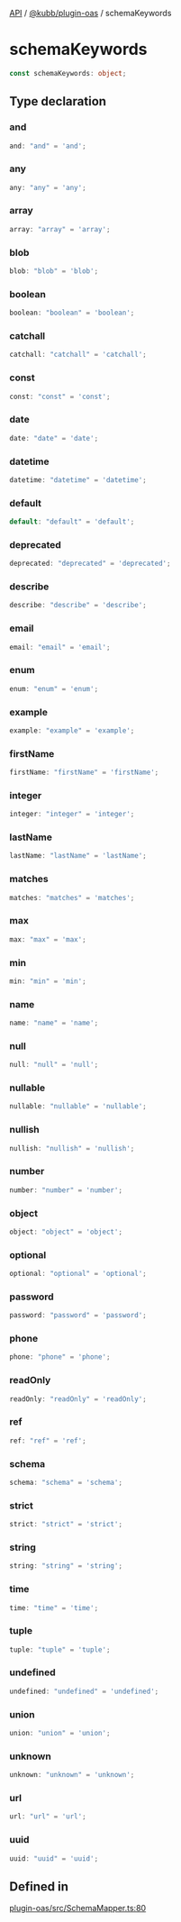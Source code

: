 [API](../../../packages.md) / [@kubb/plugin-oas](../index.md) / schemaKeywords

# schemaKeywords

```ts
const schemaKeywords: object;
```

## Type declaration

### and

```ts
and: "and" = 'and';
```

### any

```ts
any: "any" = 'any';
```

### array

```ts
array: "array" = 'array';
```

### blob

```ts
blob: "blob" = 'blob';
```

### boolean

```ts
boolean: "boolean" = 'boolean';
```

### catchall

```ts
catchall: "catchall" = 'catchall';
```

### const

```ts
const: "const" = 'const';
```

### date

```ts
date: "date" = 'date';
```

### datetime

```ts
datetime: "datetime" = 'datetime';
```

### default

```ts
default: "default" = 'default';
```

### deprecated

```ts
deprecated: "deprecated" = 'deprecated';
```

### describe

```ts
describe: "describe" = 'describe';
```

### email

```ts
email: "email" = 'email';
```

### enum

```ts
enum: "enum" = 'enum';
```

### example

```ts
example: "example" = 'example';
```

### firstName

```ts
firstName: "firstName" = 'firstName';
```

### integer

```ts
integer: "integer" = 'integer';
```

### lastName

```ts
lastName: "lastName" = 'lastName';
```

### matches

```ts
matches: "matches" = 'matches';
```

### max

```ts
max: "max" = 'max';
```

### min

```ts
min: "min" = 'min';
```

### name

```ts
name: "name" = 'name';
```

### null

```ts
null: "null" = 'null';
```

### nullable

```ts
nullable: "nullable" = 'nullable';
```

### nullish

```ts
nullish: "nullish" = 'nullish';
```

### number

```ts
number: "number" = 'number';
```

### object

```ts
object: "object" = 'object';
```

### optional

```ts
optional: "optional" = 'optional';
```

### password

```ts
password: "password" = 'password';
```

### phone

```ts
phone: "phone" = 'phone';
```

### readOnly

```ts
readOnly: "readOnly" = 'readOnly';
```

### ref

```ts
ref: "ref" = 'ref';
```

### schema

```ts
schema: "schema" = 'schema';
```

### strict

```ts
strict: "strict" = 'strict';
```

### string

```ts
string: "string" = 'string';
```

### time

```ts
time: "time" = 'time';
```

### tuple

```ts
tuple: "tuple" = 'tuple';
```

### undefined

```ts
undefined: "undefined" = 'undefined';
```

### union

```ts
union: "union" = 'union';
```

### unknown

```ts
unknown: "unknown" = 'unknown';
```

### url

```ts
url: "url" = 'url';
```

### uuid

```ts
uuid: "uuid" = 'uuid';
```

## Defined in

[plugin-oas/src/SchemaMapper.ts:80](https://github.com/kubb-project/kubb/blob/dcebbafbee668a7722775212bce85eec29e39573/packages/plugin-oas/src/SchemaMapper.ts#L80)
